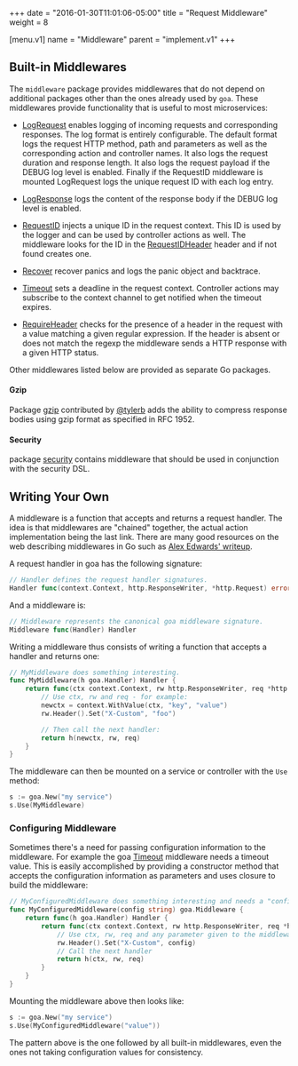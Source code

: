 +++
date = "2016-01-30T11:01:06-05:00"
title = "Request Middleware"
weight = 8

[menu.v1]
name = "Middleware"
parent = "implement.v1"
+++

## Built-in Middlewares

The `middleware` package provides middlewares that do not depend on additional packages other than
the ones already used by `goa`. These middlewares provide functionality that is useful to most
microservices:

* [LogRequest](https://goa.design/v1/reference/goa/middleware#LogRequest) enables logging of
  incoming requests and corresponding responses. The log format is entirely configurable. The default
  format logs the request HTTP method, path and parameters as well as the corresponding
  action and controller names. It also logs the request duration and response length. It also logs
  the request payload if the DEBUG log level is enabled. Finally if the RequestID middleware is
  mounted LogRequest logs the unique request ID with each log entry.

* [LogResponse](https://goa.design/v1/reference/goa/middleware#LogResponse) logs the content
  of the response body if the DEBUG log level is enabled.

* [RequestID](https://goa.design/v1/reference/goa/middleware#RequestID) injects a unique ID
  in the request context. This ID is used by the logger and can be used by controller actions as
  well. The middleware looks for the ID in the
  [RequestIDHeader](https://goa.design/v1/reference/goa/middleware#RequestIDHeader) header and if not
  found creates one.

* [Recover](https://goa.design/v1/reference/goa/middleware#Recover) recover panics and logs
  the panic object and backtrace.

* [Timeout](https://goa.design/v1/reference/goa/middleware#Timeout) sets a deadline in the
  request context. Controller actions may subscribe to the context channel to get notified when
  the timeout expires.

* [RequireHeader](https://goa.design/v1/reference/goa/middleware#RequireHeader) checks for the
  presence of a header in the request with a value matching a given regular expression. If the
  header is absent or does not match the regexp the middleware sends a HTTP response with a given
  HTTP status.

Other middlewares listed below are provided as separate Go packages.

#### Gzip

Package [gzip](https://goa.design/v1/reference/goa/middleware/gzip) contributed by
[@tylerb](https://github.com/tylerb) adds the ability to compress response bodies using gzip format
as specified in RFC 1952.

#### Security

package [security](https://goa.design/v1/reference/goa/middleware/security) contains middleware
that should be used in conjunction with the security DSL.

## Writing Your Own

A middleware is a function that accepts and returns a request handler. The idea is that middlewares
are "chained" together, the actual action implementation being the last link. There are many good
resources on the web describing middlewares in Go such as [Alex Edwards'
writeup](https://www.alexedwards.net/blog/making-and-using-middleware).

A request handler in goa has the following signature:

```go
// Handler defines the request handler signatures.
Handler func(context.Context, http.ResponseWriter, *http.Request) error
```

And a middleware is:

```go
// Middleware represents the canonical goa middleware signature.
Middleware func(Handler) Handler
```

Writing a middleware thus consists of writing a function that accepts a handler and returns one:

```go
// MyMiddleware does something interesting.
func MyMiddleware(h goa.Handler) Handler {
    return func(ctx context.Context, rw http.ResponseWriter, req *http.Request) error {
        // Use ctx, rw and req - for example:
        newctx = context.WithValue(ctx, "key", "value")
        rw.Header().Set("X-Custom", "foo")

        // Then call the next handler:
        return h(newctx, rw, req)
    }
}
```

The middleware can then be mounted on a service or controller with the `Use` method:

```go
s := goa.New("my service")
s.Use(MyMiddleware)
```

### Configuring Middleware

Sometimes there's a need for passing configuration information to the middleware. For example the 
goa [Timeout](https://goa.design/v1/reference/goa/middleware/#Timeout) middleware needs a timeout
value. This is easily accomplished by providing a constructor method that accepts the configuration
information as parameters and uses closure to build the middleware:

```go
// MyConfiguredMiddleware does something interesting and needs a "config" string value.
func MyConfiguredMiddleware(config string) goa.Middleware {
    return func(h goa.Handler) Handler {
        return func(ctx context.Context, rw http.ResponseWriter, req *http.Request) error {
            // Use ctx, rw, req and any parameter given to the middleware constructor:
            rw.Header().Set("X-Custom", config)
            // Call the next handler
            return h(ctx, rw, req)
        }
    }
}
```

Mounting the middleware above then looks like:

```go
s := goa.New("my service")
s.Use(MyConfiguredMiddleware("value"))
```

The pattern above is the one followed by all built-in middlewares, even the ones not taking
configuration values for consistency.

